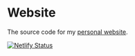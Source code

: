 # Website

The source code for my [personal website](https://sgeor.netlify.app/).

[![Netlify Status](https://api.netlify.com/api/v1/badges/91edf586-d386-4785-bc96-30e5cacc738c/deploy-status)](https://app.netlify.com/sites/blissful-lamport-1156ca/deploys)

